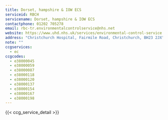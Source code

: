 ```yaml
---
title: Dorset, hampshire & IOW ECS
serviceid: RBCH
servicename: Dorset, hampshire & IOW ECS
contactphone: 01202 705278
email: rbc-tr.environmentalcontrolservice@nhs.net
website: https://www.uhd.nhs.uk/services/environmental-control-service
address: "Christchurch Hospital, Fairmile Road, Christchurch, BH23 2JX"
note: ""
ccgservices:
  - ec
ccgcodes:
  - e38000045
  - e38000059
  - e38000087
  - e38000118
  - e38000120
  - e38000137
  - e38000154
  - e38000167
  - e38000198
---
```


{{< ccg_service_detail >}}
